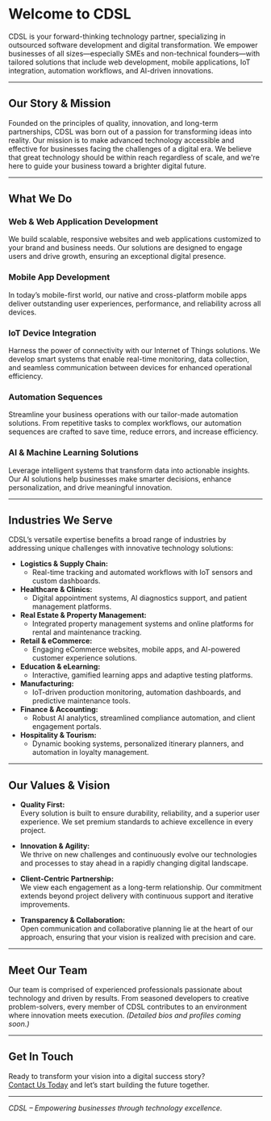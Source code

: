 # Welcome to CDSL

CDSL is your forward-thinking technology partner, specializing in outsourced software development and digital transformation. We empower businesses of all sizes—especially SMEs and non-technical founders—with tailored solutions that include web development, mobile applications, IoT integration, automation workflows, and AI-driven innovations.

---

## Our Story & Mission

Founded on the principles of quality, innovation, and long-term partnerships, CDSL was born out of a passion for transforming ideas into reality. Our mission is to make advanced technology accessible and effective for businesses facing the challenges of a digital era. We believe that great technology should be within reach regardless of scale, and we're here to guide your business toward a brighter digital future.

---

## What We Do

### Web & Web Application Development
We build scalable, responsive websites and web applications customized to your brand and business needs. Our solutions are designed to engage users and drive growth, ensuring an exceptional digital presence.

### Mobile App Development
In today’s mobile-first world, our native and cross-platform mobile apps deliver outstanding user experiences, performance, and reliability across all devices.

### IoT Device Integration
Harness the power of connectivity with our Internet of Things solutions. We develop smart systems that enable real-time monitoring, data collection, and seamless communication between devices for enhanced operational efficiency.

### Automation Sequences
Streamline your business operations with our tailor-made automation solutions. From repetitive tasks to complex workflows, our automation sequences are crafted to save time, reduce errors, and increase efficiency.

### AI & Machine Learning Solutions
Leverage intelligent systems that transform data into actionable insights. Our AI solutions help businesses make smarter decisions, enhance personalization, and drive meaningful innovation.

---

## Industries We Serve

CDSL’s versatile expertise benefits a broad range of industries by addressing unique challenges with innovative technology solutions:

- **Logistics & Supply Chain:**  
  - Real-time tracking and automated workflows with IoT sensors and custom dashboards.
- **Healthcare & Clinics:**  
  - Digital appointment systems, AI diagnostics support, and patient management platforms.
- **Real Estate & Property Management:**  
  - Integrated property management systems and online platforms for rental and maintenance tracking.
- **Retail & eCommerce:**  
  - Engaging eCommerce websites, mobile apps, and AI-powered customer experience solutions.
- **Education & eLearning:**  
  - Interactive, gamified learning apps and adaptive testing platforms.
- **Manufacturing:**  
  - IoT-driven production monitoring, automation dashboards, and predictive maintenance tools.
- **Finance & Accounting:**  
  - Robust AI analytics, streamlined compliance automation, and client engagement portals.
- **Hospitality & Tourism:**  
  - Dynamic booking systems, personalized itinerary planners, and automation in loyalty management.

---

## Our Values & Vision

- **Quality First:**  
  Every solution is built to ensure durability, reliability, and a superior user experience. We set premium standards to achieve excellence in every project.

- **Innovation & Agility:**  
  We thrive on new challenges and continuously evolve our technologies and processes to stay ahead in a rapidly changing digital landscape.

- **Client-Centric Partnership:**  
  We view each engagement as a long-term relationship. Our commitment extends beyond project delivery with continuous support and iterative improvements.

- **Transparency & Collaboration:**  
  Open communication and collaborative planning lie at the heart of our approach, ensuring that your vision is realized with precision and care.

---

## Meet Our Team

Our team is comprised of experienced professionals passionate about technology and driven by results. From seasoned developers to creative problem-solvers, every member of CDSL contributes to an environment where innovation meets execution. *(Detailed bios and profiles coming soon.)*

---

## Get In Touch

Ready to transform your vision into a digital success story?  
[Contact Us Today](#) and let’s start building the future together.

---

*CDSL – Empowering businesses through technology excellence.*
